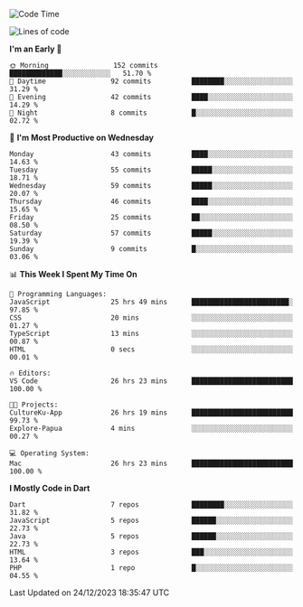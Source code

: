 <!--START_SECTION:waka-->
![Code Time](http://img.shields.io/badge/Code%20Time-97%20hrs%2056%20mins-blue)

![Lines of code](https://img.shields.io/badge/From%20Hello%20World%20I%27ve%20Written-190.7%20thousand%20lines%20of%20code-blue)

**I'm an Early 🐤** 

```text
🌞 Morning                152 commits         █████████████░░░░░░░░░░░░   51.70 % 
🌆 Daytime                92 commits          ████████░░░░░░░░░░░░░░░░░   31.29 % 
🌃 Evening                42 commits          ████░░░░░░░░░░░░░░░░░░░░░   14.29 % 
🌙 Night                  8 commits           █░░░░░░░░░░░░░░░░░░░░░░░░   02.72 % 
```
📅 **I'm Most Productive on Wednesday** 

```text
Monday                   43 commits          ████░░░░░░░░░░░░░░░░░░░░░   14.63 % 
Tuesday                  55 commits          █████░░░░░░░░░░░░░░░░░░░░   18.71 % 
Wednesday                59 commits          █████░░░░░░░░░░░░░░░░░░░░   20.07 % 
Thursday                 46 commits          ████░░░░░░░░░░░░░░░░░░░░░   15.65 % 
Friday                   25 commits          ██░░░░░░░░░░░░░░░░░░░░░░░   08.50 % 
Saturday                 57 commits          █████░░░░░░░░░░░░░░░░░░░░   19.39 % 
Sunday                   9 commits           █░░░░░░░░░░░░░░░░░░░░░░░░   03.06 % 
```


📊 **This Week I Spent My Time On** 

```text
💬 Programming Languages: 
JavaScript               25 hrs 49 mins      ████████████████████████░   97.85 % 
CSS                      20 mins             ░░░░░░░░░░░░░░░░░░░░░░░░░   01.27 % 
TypeScript               13 mins             ░░░░░░░░░░░░░░░░░░░░░░░░░   00.87 % 
HTML                     0 secs              ░░░░░░░░░░░░░░░░░░░░░░░░░   00.01 % 

🔥 Editors: 
VS Code                  26 hrs 23 mins      █████████████████████████   100.00 % 

🐱‍💻 Projects: 
CultureKu-App            26 hrs 19 mins      █████████████████████████   99.73 % 
Explore-Papua            4 mins              ░░░░░░░░░░░░░░░░░░░░░░░░░   00.27 % 

💻 Operating System: 
Mac                      26 hrs 23 mins      █████████████████████████   100.00 % 
```

**I Mostly Code in Dart** 

```text
Dart                     7 repos             ████████░░░░░░░░░░░░░░░░░   31.82 % 
JavaScript               5 repos             ██████░░░░░░░░░░░░░░░░░░░   22.73 % 
Java                     5 repos             ██████░░░░░░░░░░░░░░░░░░░   22.73 % 
HTML                     3 repos             ███░░░░░░░░░░░░░░░░░░░░░░   13.64 % 
PHP                      1 repo              █░░░░░░░░░░░░░░░░░░░░░░░░   04.55 % 
```




 Last Updated on 24/12/2023 18:35:47 UTC
<!--END_SECTION:waka-->
